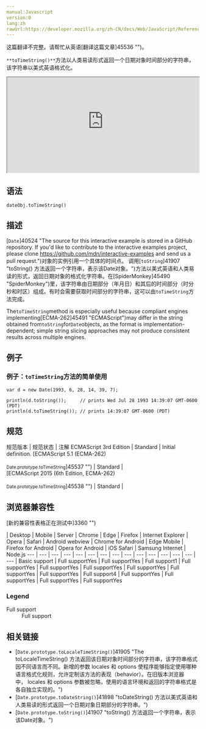 ```yaml
---
manual:Javascript
version:0
lang:zh
rawUrl:https://developer.mozilla.org/zh-CN/docs/Web/JavaScript/Reference/Global_Objects/Date/toTimeString
---
```




这篇翻译不完整。请帮忙从英语[翻译这篇文章]45536 "")。






`**toTimeString()**`方法以人类易读形式返回一个日期对象时间部分的字符串，该字符串以美式英语格式化。

<iframe src='https://interactive-examples.mdn.mozilla.net/pages/js/date-totimestring.html' width='100%' height='250'></iframe>

## 语法<a name="Syntax"></a>

```
dateObj.toTimeString()
```

## 描述<a name="Description"></a>


[`Date`]40524 "The source for this interactive example is stored in a GitHub repository. If you'd like to contribute to the interactive examples project, please clone https://github.com/mdn/interactive-examples and send us a pull request.")对象的实例引用一个具体的时间点。 调用[`toString`]41907 "toString() 方法返回一个字符串，表示该Date对象。")方法以美式英语和人类易读的形式，返回日期对象的格式化字符串。在[SpiderMonkey]45490 "SpiderMonkey")里，该字符串由日期部分（年月日）和其后的时间部分（时分秒和时区）组成。有时会需要获取时间部分的字符串，这可以由`toTimeString`方法完成。



The`toTimeString`method is especially useful because compliant engines implementing[ECMA-262]45491 "ECMAScript")may differ in the string obtained from`toString`for`Date`objects, as the format is implementation-dependent; simple string slicing approaches may not produce consistent results across multiple engines.


## 例子<a name="Example"></a>

### 例子：`toTimeString`方法的简单使用<a name="Example:_A_basic_usage_of_toTimeString"></a>

```
var d = new Date(1993, 6, 28, 14, 39, 7);

println(d.toString());     // prints Wed Jul 28 1993 14:39:07 GMT-0600 (PDT)
println(d.toTimeString()); // prints 14:39:07 GMT-0600 (PDT)
```

## 规范<a name="规范"></a>

规范版本 | 规范状态 | 注解 
ECMAScript 3rd Edition | Standard | Initial definition. 
[ECMAScript 5.1 (ECMA-262)<br></br><small>Date.prototype.toTimeString</small>]45537 "") | Standard |  
[ECMAScript 2015 (6th Edition, ECMA-262)<br></br><small>Date.prototype.toTimeString</small>]45538 "") | Standard |  


## 浏览器兼容性<a name="浏览器兼容性"></a>
[新的兼容性表格正在测试中<i></i>]3360 "")

 | <abbr>Desktop<i></i></abbr> | <abbr>Mobile<i></i></abbr> | <abbr>Server<i></i></abbr> 
 | <abbr>Chrome<i></i></abbr> | <abbr>Edge<i></i></abbr> | <abbr>Firefox<i></i></abbr> | <abbr>Internet Explorer<i></i></abbr> | <abbr>Opera<i></i></abbr> | <abbr>Safari<i></i></abbr> | <abbr>Android webview<i></i></abbr> | <abbr>Chrome for Android<i></i></abbr> | <abbr>Edge Mobile<i></i></abbr> | <abbr>Firefox for Android<i></i></abbr> | <abbr>Opera for Android<i></i></abbr> | <abbr>iOS Safari<i></i></abbr> | <abbr>Samsung Internet<i></i></abbr> | <abbr>Node.js<i></i></abbr> 
 ---  |  ---  |  ---  |  ---  |  ---  |  ---  |  ---  |  ---  |  ---  |  ---  |  ---  |  ---  |  ---  |  ---  |  ---  | 
Basic support | <abbr>Full support</abbr>Yes | <abbr>Full support</abbr>Yes | <abbr>Full support</abbr>1 | <abbr>Full support</abbr>Yes | <abbr>Full support</abbr>Yes | <abbr>Full support</abbr>Yes | <abbr>Full support</abbr>Yes | <abbr>Full support</abbr>Yes | <abbr>Full support</abbr>Yes | <abbr>Full support</abbr>4 | <abbr>Full support</abbr>Yes | <abbr>Full support</abbr>Yes | <abbr>Full support</abbr>Yes | <abbr>Full support</abbr>Yes 


### Legend<a name="Legend"></a>
<dl><dt id=''><abbr>Full support</abbr></dt><dd>Full support</dd></dl>

## 相关链接<a name="See_Also"></a>

* [`Date.prototype.toLocaleTimeString()`]41905 "The toLocaleTimeString() 方法返回该日期对象时间部分的字符串，该字符串格式因不同语言而不同。新增的参数 locales 和 options 使程序能够指定使用哪种语言格式化规则，允许定制该方法的表现（behavior）。在旧版本浏览器中， locales 和 options 参数被忽略，使用的语言环境和返回的字符串格式是各自独立实现的。")
* [`Date.prototype.toDateString()`]41898 "toDateString() 方法以美式英语和人类易读的形式返回一个日期对象日期部分的字符串。")
* [`Date.prototype.toString()`]41907 "toString() 方法返回一个字符串，表示该Date对象。")



